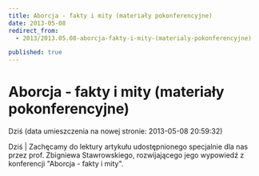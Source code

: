 ```yaml
---
title: Aborcja - fakty i mity (materiały pokonferencyjne)
date: 2013-05-08
redirect_from: 
  - 2013/2013.05.08-aborcja-fakty-i-mity-(materialy-pokonferencyjne)

published: true
---
```




# Aborcja - fakty i mity (materiały pokonferencyjne)

<time>Dziś (data umieszczenia na nowej stronie: 2013-05-08 20:59:32)</time>

Dziś | 
Zachęcamy do lektury artykułu udostępnionego specjalnie dla nas przez prof. Zbigniewa Stawrowskiego, rozwijającego jego wypowiedź z konferencji "Aborcja - fakty i mity".


<!--{{json:{"created_date":"2013-05-08 20:59:32","publish_down":"0000-00-00 00:00:00","id":"918"}}}-->